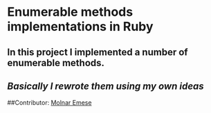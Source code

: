 Enumerable methods implementations in Ruby
=============
In this project I implemented a number of enumerable methods.
---
_Basically I rewrote them using my own ideas_
---
##Contributor:
	[Molnar Emese](https://github.com/Mesi21)
	
